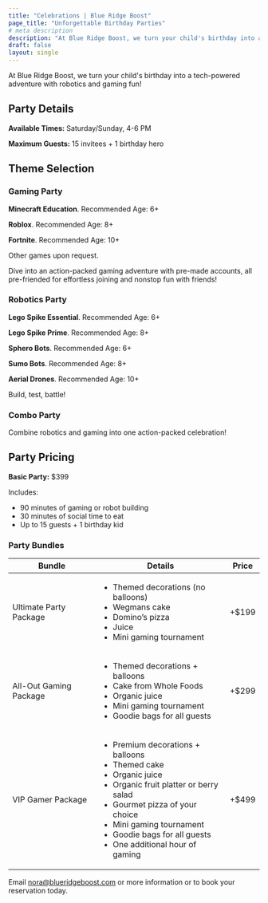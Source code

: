 ```yaml
---
title: "Celebrations | Blue Ridge Boost"
page_title: "Unforgettable Birthday Parties"
# meta description
description: "At Blue Ridge Boost, we turn your child's birthday into a tech-powered adventure with robotics and gaming fun!"
draft: false
layout: single
---
```


<p>At Blue Ridge Boost, we turn your child's birthday into a tech-powered adventure with robotics and gaming fun!</p>

<section class="section">
    <h2>Party Details</h2>
    <p><strong>Available Times:</strong> Saturday/Sunday, 4-6 PM</p>
    <p><strong>Maximum Guests:</strong> 15 invitees + 1 birthday hero</p>
</section>

<section class="section">
    <h2>Theme Selection</h2>
    <div class="theme-card">
        <h3>Gaming Party</h3>
        <p><strong>Minecraft Education</strong>. Recommended Age: 6+</p>
        <p><b>Roblox</b>. Recommended Age: 8+</p>
        <p><b>Fortnite</b>. Recommended Age: 10+</p>
        <p>Other games upon request.</p>
        <p>Dive into an action-packed gaming adventure with pre-made accounts, all pre-friended for effortless joining and nonstop fun with friends!</p>
    </div>
    <div class="theme-card">
        <h3>Robotics Party</h3>
        <p><b>Lego Spike Essential</b>. Recommended Age: 6+</p>
        <p><b>Lego Spike Prime</b>. Recommended Age: 8+</p>
        <p><b>Sphero Bots</b>. Recommended Age: 6+</p>
        <p><b>Sumo Bots</b>. Recommended Age: 8+</p>
        <p><b>Aerial Drones</b>. Recommended Age: 10+</p>
        <p>Build, test, battle!</p>
    </div>
    <div class="theme-card">
        <h3>Combo Party</h3>
        <p>Combine robotics and gaming into one action-packed celebration!</p>
    </div>
</section>

<section class="section">
    <h2>Party Pricing</h2>
    <p><strong>Basic Party:</strong> $399</p>
    <p>Includes:</p>
    <ul>
        <li>90 minutes of gaming or robot building</li>
        <li>30 minutes of social time to eat</li>
        <li>Up to 15 guests + 1 birthday kid</li>
    </ul>
    <h3>Party Bundles</h3>
    <table class="price-table">
        <thead>
            <tr>
                <th>Bundle</th>
                <th>Details</th>
                <th>Price</th>
            </tr>
        </thead>
        <tbody>
            <tr>
                <td>Ultimate Party Package</td>
                <td>
                    <ul>
                        <li>Themed decorations (no balloons)</li>
                        <li>Wegmans cake</li>
                        <li>Domino’s pizza</li>
                        <li>Juice</li>
                        <li>Mini gaming tournament</li>
                    </ul>
                </td>
                <td>+$199</td>
            </tr>
            <tr>
                <td>All-Out Gaming Package</td>
                <td>
                    <ul>
                        <li>Themed decorations + balloons</li>
                        <li>Cake from Whole Foods</li>
                        <li>Organic juice</li>
                        <li>Mini gaming tournament</li>
                        <li>Goodie bags for all guests</li>
                    </ul>
                </td>
                <td>+$299</td>
            </tr>
            <tr>
                <td>VIP Gamer Package</td>
                <td>
                    <ul>
                        <li>Premium decorations + balloons</li>
                        <li>Themed cake</li>
                        <li>Organic juice</li>
                        <li>Organic fruit platter or berry salad</li>
                        <li>Gourmet pizza of your choice</li>
                        <li>Mini gaming tournament</li>
                        <li>Goodie bags for all guests</li>
                        <li>One additional hour of gaming</li>
                    </ul>
                </td>
                <td>+$499</td>
            </tr>
        </tbody>
    </table>
</section>

<section>
Email <a href="mailto:nora@blueridgeboost.com">nora@blueridgeboost.com</a> or more information or to book your reservation today.
</section>